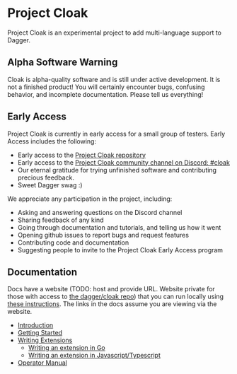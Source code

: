 # Project Cloak

Project Cloak is an experimental project to add multi-language support to Dagger.

## Alpha Software Warning

Cloak is alpha-quality software and is still under active development. It is not a finished product!
You will certainly encounter bugs, confusing behavior, and incomplete documentation. Please tell us everything!

## Early Access

Project Cloak is currently in early access for a small group of testers. Early Access includes the following:

- Early access to the [Project Cloak repository](https://github.com/dagger/cloak)
- Early access to the [Project Cloak community channel on Discord: #cloak](https://discord.com/channels/707636530424053791/1003718839739105300)
- Our eternal gratitude for trying unfinished software and contributing precious feedback.
- Sweet Dagger swag :)

We appreciate any participation in the project, including:

- Asking and answering questions on the Discord channel
- Sharing feedback of any kind
- Going through documentation and tutorials, and telling us how it went
- Opening github issues to report bugs and request features
- Contributing code and documentation
- Suggesting people to invite to the Project Cloak Early Access program

## Documentation

Docs have a website (TODO: host and provide URL. Website private for those with access to [the dagger/cloak repo](https://github.com/dagger/cloak)) that you can run locally using [these instructions](docs/_README.md). The links in the docs assume you are viewing via the website.

- [Introduction](docs/unxpq-introduction.mdx)
- [Getting Started](docs/guides/2ku9n-getting_started.md)
- [Writing Extensions](docs/guides/bnzm7-writing_extensions.md)
  - [Writing an extension in Go](docs/guides/y0yh0-writing_extensions_go.md)
  - [Writing an extension in Javascript/Typescript](docs/guides/oy1q7-writing_extensions_nodejs.md)
- [Operator Manual](docs/guides/d7yxc-operator_manual.md)
